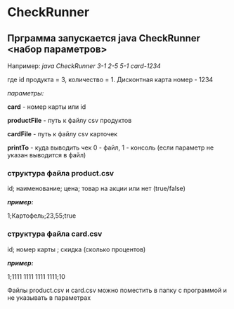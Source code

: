 # CheckRunner
## Прграмма запускается java CheckRunner <набор параметров>
Например:  *java CheckRunner 3-1 2-5 5-1 card-1234*

где id продукта = 3, количество = 1. Дисконтная карта номер - 1234

*параметры:*

**card** - номер карты или id

**productFile** - путь к файлу csv продуктов

**cardFile** - путь к файлу csv карточек 

**printTo** - куда выводить чек 0 - файл, 1 - консоль (если параметр не указан выводится в файл)

### **структура файла product.csv**

id; наименование; цена; товар на акции или нет (true/false)

***пример:***

1;Картофель;23,55;true

### **структура файла card.csv**

id; номер карты ; скидка (сколько процентов)

***пример:***

1;1111 1111 1111 1111;10

Файлы product.csv и card.csv можно поместить в папку с программой и не указывать в параметрах

